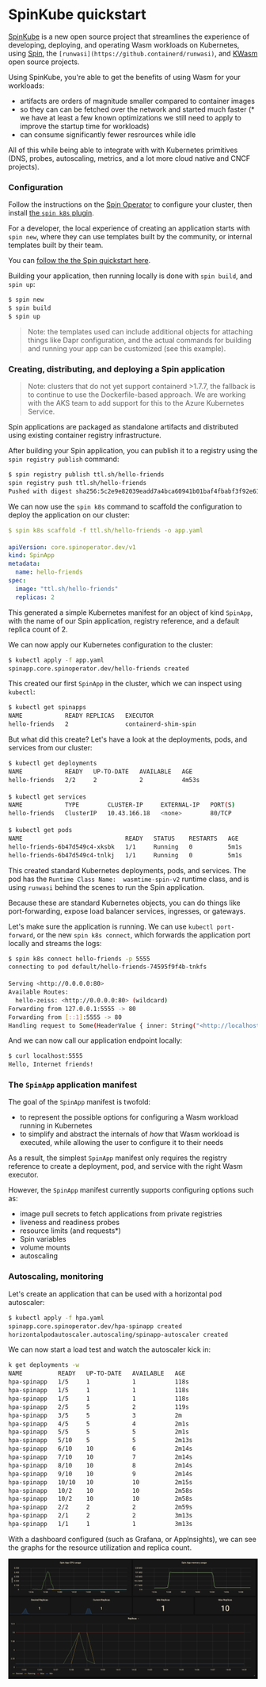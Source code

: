# SpinKube quickstart

[SpinKube](https://github.com/spinkube) is a new open source project that streamlines the experience of developing, deploying, and operating Wasm workloads on Kubernetes, using [Spin](https://github.com/fermyon/spin), the `[runwasi](https://github.containerd/runwasi)`, and [KWasm](https://kwasm.sh/) open source projects.

Using SpinKube, you're able to get the benefits of using Wasm for your workloads:

- artifacts are orders of magnitude smaller compared to container images
- so they can can be fetched over the network and started much faster (* we have at least a few known optimizations we still need to apply to improve the startup time for workloads)
- can consume significantly fewer resrources while idle

All of this while being able to integrate with with Kubernetes primitives (DNS, probes, autoscaling, metrics, and a lot more cloud native and CNCF projects).

### Configuration

Follow the instructions on the [Spin Operator](https://github.com/spinkube/spin-operator) to configure your cluster, then install [the `spin k8s` plugin](https://github.com/spinkube/spin-plugin-k8s).


For a developer, the local experience of creating an application starts with `spin new`,
where they can use templates built by the community, or internal templates built by their
team.

You can [follow the the Spin quickstart here](https://developer.fermyon.com/spin/v2/quickstart).

Building your application, then running locally is done with `spin build`, and `spin up`:

```bash
$ spin new
$ spin build
$ spin up
```

> Note: the templates used can include additional objects for attaching things like Dapr
configuration, and the actual commands for building and running your app can be customized
(see this example).
> 

### Creating, distributing, and deploying a Spin application

> Note: clusters that do not yet support containerd >1.7.7, the fallback is to
continue to use the Dockerfile-based approach. We are working with the AKS team
to add support for this to the Azure Kubernetes Service.
> 

Spin applications are packaged as standalone artifacts and distributed using existing container registry infrastructure.

After building your Spin application, you can publish it to a registry using the `spin registry publish` command:

```bash
$ spin registry publish ttl.sh/hello-friends
spin registry push ttl.sh/hello-friends
Pushed with digest sha256:5c2e9e82039eadd7a4bca60941b01baf4fbabf3f92e61df589bba570d44960d6
```

We can now use the `spin k8s` command to scaffold the configuration to deploy the application on our cluster:

```yaml
$ spin k8s scaffold -f ttl.sh/hello-friends -o app.yaml

apiVersion: core.spinoperator.dev/v1
kind: SpinApp
metadata:
  name: hello-friends
spec:
  image: "ttl.sh/hello-friends"
  replicas: 2
```

This generated a simple Kubernetes manifest for an object of kind `SpinApp`, with the name of our Spin application, registry reference, and a default replica count of 2.

We can now apply our Kubernetes configuration to the cluster:

```bash
$ kubectl apply -f app.yaml
spinapp.core.spinoperator.dev/hello-friends created
```

This created our first `SpinApp` in the cluster, which we can inspect using `kubectl`:

```bash
$ kubectl get spinapps
NAME            READY REPLICAS   EXECUTOR
hello-friends   2                containerd-shim-spin
```

But what did this create? Let's have a look at the deployments, pods, and
services from our cluster:

```bash
$ kubectl get deployments
NAME            READY   UP-TO-DATE   AVAILABLE   AGE
hello-friends   2/2     2            2           4m53s

$ kubectl get services
NAME            TYPE        CLUSTER-IP     EXTERNAL-IP   PORT(S)         AGE
hello-friends   ClusterIP   10.43.166.18   <none>        80/TCP           5m

$ kubectl get pods
NAME                             READY   STATUS    RESTARTS   AGE
hello-friends-6b47d549c4-xksbk   1/1     Running   0          5m1s
hello-friends-6b47d549c4-tnlkj   1/1     Running   0          5m1s
```

This created standard Kubernetes deployments, pods, and services. The pod has the
`Runtime Class Name:  wasmtime-spin-v2` runtime class, and is using `runwasi` behind
the scenes to run the Spin application.

Because these are standard Kubernetes objects, you can do things like port-forwarding,
expose load balancer services, ingresses, or gateways.

Let's make sure the application is running. We can use `kubectl port-forward`, or the new
`spin k8s connect`, which forwards the application port locally and streams the logs:

```bash
$ spin k8s connect hello-friends -p 5555
connecting to pod default/hello-friends-74595f9f4b-tnkfs

Serving <http://0.0.0.0:80>
Available Routes:
  hello-zeiss: <http://0.0.0.0:80> (wildcard)
Forwarding from 127.0.0.1:5555 -> 80
Forwarding from [::1]:5555 -> 80
Handling request to Some(HeaderValue { inner: String("<http://localhost:5555/>") })
```

And we can now call our application endpoint locally:

```bash
$ curl localhost:5555
Hello, Internet friends!
```

### The `SpinApp` application manifest

The goal of the `SpinApp` manifest is twofold:

- to represent the possible options for configuring a Wasm workload running in Kubernetes
- to simplify and abstract the internals of *how* that Wasm workload is executed, while
allowing the user to configure it to their needs

As a result, the simplest `SpinApp` manifest only requires the registry reference to create a deployment, pod, and service with the right Wasm executor.

However, the `SpinApp` manifest currently supports configuring options such as:

- image pull secrets to fetch applications from private registries
- liveness and readiness probes
- resource limits (and requests*)
- Spin variables
- volume mounts
- autoscaling

### Autoscaling, monitoring

Let's create an application that can be used with a horizontal pod autoscaler:

```bash
$ kubectl apply -f hpa.yaml
spinapp.core.spinoperator.dev/hpa-spinapp created
horizontalpodautoscaler.autoscaling/spinapp-autoscaler created
```

We can now start a load test and watch the autoscaler kick in:

```bash
k get deployments -w
NAME          READY   UP-TO-DATE   AVAILABLE   AGE
hpa-spinapp   1/5     1            1           118s
hpa-spinapp   1/5     1            1           118s
hpa-spinapp   1/5     1            1           118s
hpa-spinapp   2/5     5            2           119s
hpa-spinapp   3/5     5            3           2m
hpa-spinapp   4/5     5            4           2m1s
hpa-spinapp   5/5     5            5           2m1s
hpa-spinapp   5/10    5            5           2m13s
hpa-spinapp   6/10    10           6           2m14s
hpa-spinapp   7/10    10           7           2m14s
hpa-spinapp   8/10    10           8           2m14s
hpa-spinapp   9/10    10           9           2m14s
hpa-spinapp   10/10   10           10          2m15s
hpa-spinapp   10/2    10           10          2m58s
hpa-spinapp   10/2    10           10          2m58s
hpa-spinapp   2/2     2            2           2m59s
hpa-spinapp   2/1     2            2           3m13s
hpa-spinapp   1/1     1            1           3m13s
```

With a dashboard configured (such as Grafana, or AppInsights), we can see the graphs for the resource utilization and replica count.

![grafan_dash](static/images/grafana_dash.png)